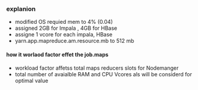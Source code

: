 ### explanion
* modified  OS requied  mem to  4% (0.04)
* assigned 2GB for Impala , 4GB for HBase 
* assigne 1 vcore for each  impala, HBase 
* yarn.app.mapreduce.am.resource.mb to 512 mb

#### how it worlaod factor effet the job.maps
* workload  factor affetss total  maps  reducers slots for Nodemanger
* total  number of  avaialble  RAM and CPU Vcores als will be considerd for optimal value 

